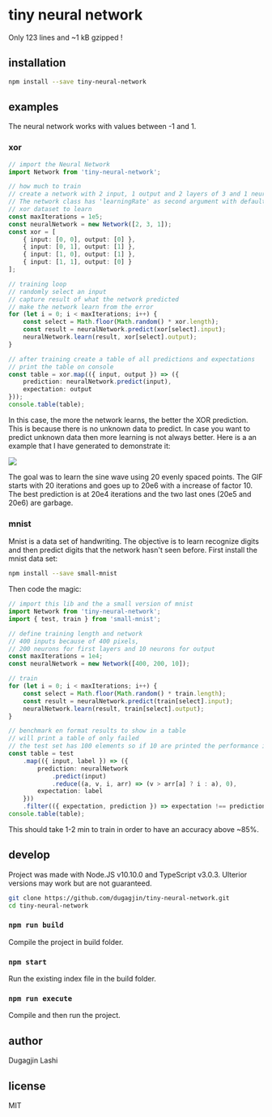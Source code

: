 # tiny neural network

Only 123 lines and ~1 kB gzipped !

## installation

```bash
npm install --save tiny-neural-network
```

## examples

The neural network works with values between -1 and 1.

### xor

```ts
// import the Neural Network
import Network from 'tiny-neural-network';

// how much to train
// create a network with 2 input, 1 output and 2 layers of 3 and 1 neuron
// The network class has 'learningRate' as second argument with default value of 0.1.
// xor dataset to learn
const maxIterations = 1e5;
const neuralNetwork = new Network([2, 3, 1]);
const xor = [
    { input: [0, 0], output: [0] },
    { input: [0, 1], output: [1] },
    { input: [1, 0], output: [1] },
    { input: [1, 1], output: [0] }
];

// training loop
// randomly select an input
// capture result of what the network predicted
// make the network learn from the error
for (let i = 0; i < maxIterations; i++) {
    const select = Math.floor(Math.random() * xor.length);
    const result = neuralNetwork.predict(xor[select].input);
    neuralNetwork.learn(result, xor[select].output);
}

// after training create a table of all predictions and expectations
// print the table on console
const table = xor.map(({ input, output }) => ({
    prediction: neuralNetwork.predict(input),
    expectation: output
}));
console.table(table);
```

In this case, the more the network learns, the better the XOR prediction. This is because there is no unknown data to predict. In case you want to predict unknown data then more learning is not always better. Here is a an example that I have generated to demonstrate it:

![](http://image.noelshack.com/fichiers/2018/39/3/1537963119-webp-net-gifmaker.gif)

The goal was to learn the sine wave using 20 evenly spaced points. The GIF starts with 20 iterations and goes up to 20e6 with a increase of factor 10.
The best prediction is at 20e4 iterations and the two last ones (20e5 and 20e6) are garbage.

### mnist

Mnist is a data set of handwriting. The objective is to learn recognize digits and then predict digits that the network hasn't seen before. First install the mnist data set:

```bash
npm install --save small-mnist
```

Then code the magic:

```typescript
// import this lib and the a small version of mnist
import Network from 'tiny-neural-network';
import { test, train } from 'small-mnist';

// define training length and network
// 400 inputs because of 400 pixels,
// 200 neurons for first layers and 10 neurons for output
const maxIterations = 1e4;
const neuralNetwork = new Network([400, 200, 10]);

// train
for (let i = 0; i < maxIterations; i++) {
    const select = Math.floor(Math.random() * train.length);
    const result = neuralNetwork.predict(train[select].input);
    neuralNetwork.learn(result, train[select].output);
}

// benchmark en format results to show in a table
// will print a table of only failed
// the test set has 100 elements so if 10 are printed the performance is 90%
const table = test
    .map(({ input, label }) => ({
        prediction: neuralNetwork
            .predict(input)
            .reduce((a, v, i, arr) => (v > arr[a] ? i : a), 0),
        expectation: label
    }))
    .filter(({ expectation, prediction }) => expectation !== prediction);
console.table(table);
```

This should take 1-2 min to train in order to have an accuracy above ~85%.

## develop

Project was made with Node.JS v10.10.0 and TypeScript v3.0.3. Ulterior versions may work but are not guaranteed.

```bash
git clone https://github.com/dugagjin/tiny-neural-network.git
cd tiny-neural-network
```

### `npm run build`

Compile the project in build folder.

### `npm start`

Run the existing index file in the build folder.

### `npm run execute`

Compile and then run the project.

## author

Dugagjin Lashi

## license

MIT
